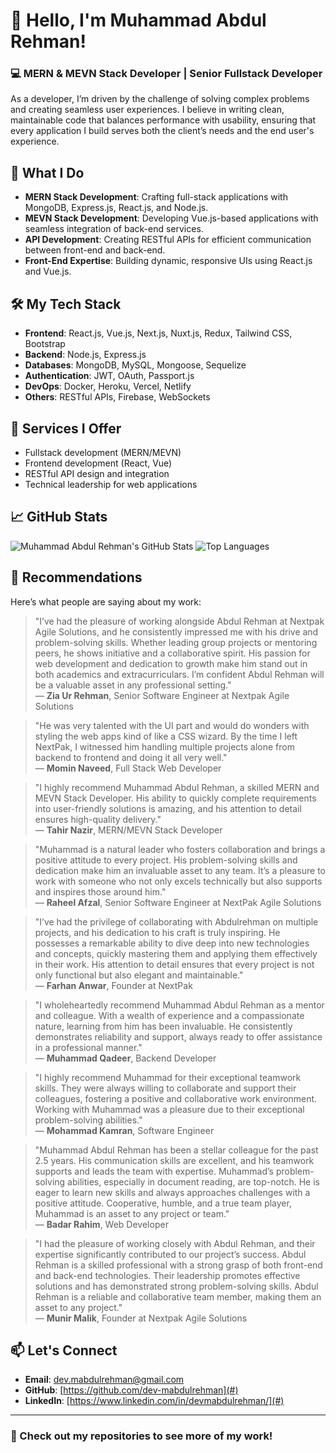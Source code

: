 # 👋 Hello, I'm Muhammad Abdul Rehman!

### 💻 MERN & MEVN Stack Developer | Senior Fullstack Developer

As a developer, I’m driven by the challenge of solving complex problems and creating seamless user experiences. I believe in writing clean, maintainable code that balances performance with usability, ensuring that every application I build serves both the client’s needs and the end user's experience.

## 🚀 What I Do

- **MERN Stack Development**: Crafting full-stack applications with MongoDB, Express.js, React.js, and Node.js.
- **MEVN Stack Development**: Developing Vue.js-based applications with seamless integration of back-end services.
- **API Development**: Creating RESTful APIs for efficient communication between front-end and back-end.
- **Front-End Expertise**: Building dynamic, responsive UIs using React.js and Vue.js.

## 🛠️ My Tech Stack

- **Frontend**: React.js, Vue.js, Next.js, Nuxt.js, Redux, Tailwind CSS, Bootstrap
- **Backend**: Node.js, Express.js
- **Databases**: MongoDB, MySQL, Mongoose, Sequelize
- **Authentication**: JWT, OAuth, Passport.js
- **DevOps**: Docker, Heroku, Vercel, Netlify
- **Others**: RESTful APIs, Firebase, WebSockets

## 🎯 Services I Offer

- Fullstack development (MERN/MEVN)
- Frontend development (React, Vue)
- RESTful API design and integration
- Technical leadership for web applications

## 📈 GitHub Stats

![Muhammad Abdul Rehman's GitHub Stats](https://github-readme-stats.vercel.app/api?username=dev-mabdulrehman&show_icons=true&theme=radical)
![Top Languages](https://github-readme-stats.vercel.app/api/top-langs/?username=dev-mabdulrehman&layout=compact&theme=radical)

## 💬 Recommendations

Here’s what people are saying about my work:

> "I’ve had the pleasure of working alongside Abdul Rehman at Nextpak Agile Solutions, and he consistently impressed me with his drive and problem-solving skills. Whether leading group projects or mentoring peers, he shows initiative and a collaborative spirit. His passion for web development and dedication to growth make him stand out in both academics and extracurriculars. I’m confident Abdul Rehman will be a valuable asset in any professional setting."  
> — **Zia Ur Rehman**, Senior Software Engineer at Nextpak Agile Solutions

> "He was very talented with the UI part and would do wonders with styling the web apps kind of like a CSS wizard. By the time I left NextPak, I witnessed him handling multiple projects alone from backend to frontend and doing it all very well."  
> — **Momin Naveed**, Full Stack Web Developer

> "I highly recommend Muhammad Abdul Rehman, a skilled MERN and MEVN Stack Developer. His ability to quickly complete requirements into user-friendly solutions is amazing, and his attention to detail ensures high-quality delivery."  
> — **Tahir Nazir**, MERN/MEVN Stack Developer

> "Muhammad is a natural leader who fosters collaboration and brings a positive attitude to every project. His problem-solving skills and dedication make him an invaluable asset to any team. It’s a pleasure to work with someone who not only excels technically but also supports and inspires those around him."  
> — **Raheel Afzal**, Senior Software Engineer at NextPak Agile Solutions

> "I’ve had the privilege of collaborating with Abdulrehman on multiple projects, and his dedication to his craft is truly inspiring. He possesses a remarkable ability to dive deep into new technologies and concepts, quickly mastering them and applying them effectively in their work. His attention to detail ensures that every project is not only functional but also elegant and maintainable."  
> — **Farhan Anwar**, Founder at NextPak

> "I wholeheartedly recommend Muhammad Abdul Rehman as a mentor and colleague. With a wealth of experience and a compassionate nature, learning from him has been invaluable. He consistently demonstrates reliability and support, always ready to offer assistance in a professional manner."  
> — **Muhammad Qadeer**, Backend Developer

> "I highly recommend Muhammad for their exceptional teamwork skills. They were always willing to collaborate and support their colleagues, fostering a positive and collaborative work environment. Working with Muhammad was a pleasure due to their exceptional problem-solving abilities."  
> — **Mohammad Kamran**, Software Engineer

> "Muhammad Abdul Rehman has been a stellar colleague for the past 2.5 years. His communication skills are excellent, and his teamwork supports and leads the team with expertise. Muhammad’s problem-solving abilities, especially in document reading, are top-notch. He is eager to learn new skills and always approaches challenges with a positive attitude. Cooperative, humble, and a true team player, Muhammad is an asset to any project or team."  
> — **Badar Rahim**, Web Developer

> "I had the pleasure of working closely with Abdul Rehman, and their expertise significantly contributed to our project’s success. Abdul Rehman is a skilled professional with a strong grasp of both front-end and back-end technologies. Their leadership promotes effective solutions and has demonstrated strong problem-solving skills. Abdul Rehman is a reliable and collaborative team member, making them an asset to any project."  
> — **Munir Malik**, Founder at Nextpak Agile Solutions

## 📫 Let's Connect

- **Email**: dev.mabdulrehman@gmail.com
- **GitHub**: [https://github.com/dev-mabdulrehman](#)
- **LinkedIn**: [https://www.linkedin.com/in/devmabdulrehman/](#)

---

### 🔗 Check out my repositories to see more of my work!
